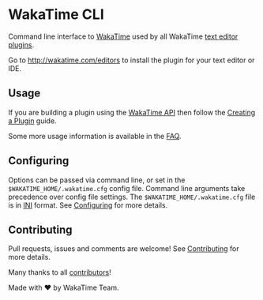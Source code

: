 # WakaTime CLI

Command line interface to [WakaTime](https://wakatime.com) used by all WakaTime [text editor plugins](https://wakatime.com/editors).

Go to <http://wakatime.com/editors> to install the plugin for your text editor or IDE.

## Usage

If you are building a plugin using the [WakaTime API](https://wakatime.com/developers/) then follow the [Creating a Plugin](https://wakatime.com/help/misc/creating-plugin) guide.

Some more usage information is available in the [FAQ](https://wakatime.com/faq).

## Configuring

Options can be passed via command line, or set in the `$WAKATIME_HOME/.wakatime.cfg` config file. Command line arguments take precedence over config file settings. The `$WAKATIME_HOME/.wakatime.cfg` file is in [INI](http://en.wikipedia.org/wiki/INI_file) format. See [Configuring](CONFIGURING.md) for more details.

## Contributing

Pull requests, issues and comments are welcome! See [Contributing](CONTRIBUTING.md) for more details.

Many thanks to all [contributors](AUTHORS)!

Made with :heart: by WakaTime Team.
